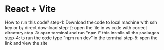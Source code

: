 # React + Vite

How to run this code?
step-1: Download the code to local machine with ssh key or by direct download
step-2: open the file in vs code with correct directory
step-3: open terminal and run "npm i" this installs all the packages
step-4: to run the code type "npm run dev" in the terminal 
step-5: open the link and view the site

